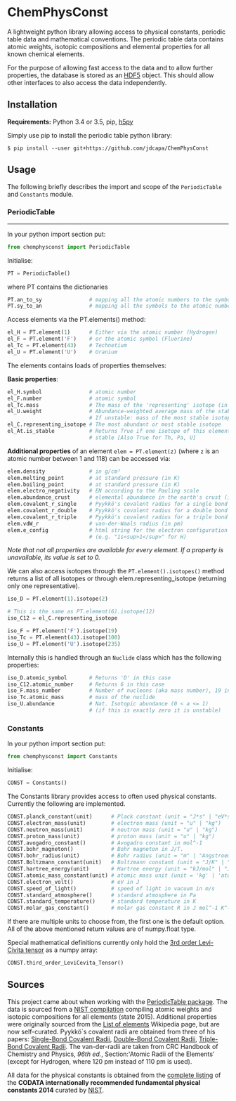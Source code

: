 # ChemPhysConst


A lightweight python library allowing access to physical constants, periodic
 table data and mathematical conventions.
The periodic table data contains atomic weights, isotopic compositions and
 elemental properties for all known chemical elements.

For the purpose of allowing fast access to the data and to allow further
 properties, the database is stored as an
 [HDF5](https://www.hdfgroup.org/HDF5/) object.
This should allow other interfaces to also access the data independently.


## Installation

**Requirements:** Python 3.4 or 3.5, pip,
 [h5py](http://docs.h5py.org/en/latest/index.html)

Simply use pip to install the periodic table python library:

    $ pip install --user git+https://github.com/jdcapa/ChemPhysConst

## Usage

The following briefly describes the import and scope of the `PeriodicTable`
 and `Constants` module.

### PeriodicTable
-----

In your python import section put:

```python
from chemphysconst import PeriodicTable
```

Initialise:

```python
PT = PeriodicTable()
```

where PT contains the dictionaries

```python
PT.an_to_sy               # mapping all the atomic numbers to the symbols
PT.sy_to_an               # mapping all the symbols to the atomic numbers
```

Access elements via the PT.elements() method:

```python
el_H = PT.element(1)      # Either via the atomic number (Hydrogen)
el_F = PT.element('F')    # or the atomic symbol (Fluorine)
el_Tc = PT.element(43)    # Technetium
el_U = PT.element('U')    # Uranium
```

The elements contains loads of properties themselves:

**Basic properties**:

```python
el_H.symbol               # atomic number
el_F.number               # atomic symbol
el_Tc.mass                # The mass of the 'representing' isotope (in u)
el_U.weight               # Abundance-weighted average mass of the stable isotopes
                          # If unstable: mass of the most stable isotope (in u)
el_C.representing_isotope # The most abundant or most stable isotope
el_At.is_stable           # Returns True if one isotope of this element is
                          # stable [Also True for Th, Pa, U]
```
**Additional properties** of an element `elem = PT.element(z)` (where `z` is an
 atomic number between 1 and 118) can be accessed via:

```python
elem.density              # in g/cm³
elem.melting_point        # at standard pressure (in K)
elem.boiling_point        # at standard pressure (in K)
elem.electro_negativity   # EN according to the Pauling scale
elem.abundance_crust      # elemental abundance in the earth's crust (in mg/kg)
elem.covalent_r_single    # Pyykkö's covalent radius for a single bond (in pm)
elem.covalent_r_double    # Pyykkö's covalent radius for a double bond (in pm)
elem.covalent_r_triple    # Pyykkö's covalent radius for a triple bond (in pm)
elem.vdW_r                # van-der-Waals radius (in pm)
elem.e_config             # html string for the electron configuration
                          # (e.g. "1s<sup>1</sup>" for H)
```

*Note that not all properties are available for every element.*
*If a property is unavailable, its value is set to 0.*

We can also access isotopes through the `PT.element().isotopes()` method
 returns a list of all isotopes or through elem.representing_isotope (returning
 only one representative).

```python
iso_D = PT.element(1).isotope(2)

# This is the same as PT.element(6).isotope(12)
iso_C12 = el_C.representing_isotope

iso_F = PT.element('F').isotope(19)
iso_Tc = PT.element(43).isotope(100)
iso_U = PT.element('U').isotope(235)
```

Internally this is handled through an `Nuclide` class which has the following
 properties:

```python
iso_D.atomic_symbol       # Returns 'D' in this case
iso_C12.atomic_number     # Returns 6 in this case
iso_F.mass_number         # Number of nucleons (aka mass number), 19 in this case
iso_Tc.atomic_mass        # mass of the nuclide
iso_U.abundance           # Nat. Isotopic abundance (0 < a <= 1)
                          # (if this is exactly zero it is unstable)
```


### Constants


In your python import section put:

```python
from chemphysconst import Constants
```

Initialise:

```python
CONST = Constants()
```
The Constants library provides access to often used physical constants.
Currently the following are implemented.

```python
CONST.planck_constant(unit)      # Plack constant (unit = "J*s" | "eV*s" | "Eh*s" )
CONST.electron_mass(unit)        # electron mass (unit = "u" | "kg")
CONST.neutron_mass(unit)         # neutron mass (unit = "u" | "kg")
CONST.proton_mass(unit)          # proton mass (unit = "u" | "kg")
CONST.avogadro_constant()        # Avogadro constant in mol^-1
CONST.bohr_magneton()            # Bohr magneton in J/T.
CONST.bohr_radius(unit)          # Bohr radius (unit = "m" | "Angstroem")
CONST.Boltzmann_constant(unit)   # Boltzmann constant (unit = "J/K" | "eV/K" | "cm^-1/K")
CONST.hartree_energy(unit)       # Hartree energy (unit = "kJ/mol" | "J" | "kcal/mol" | "eV")
CONST.atomic_mass_constant(unit) # atomic mass unit (unit = 'kg' | 'atomic')
CONST.electron_volt()            # eV in J
CONST.speed_of_light()           # speed of light in vacuum in m/s
CONST.standard_atmosphere()      # standard atmosphere in Pa
CONST.standard_temperature()     # standard temperature in K
CONST.molar_gas_constant()       # molar gas constant R in J mol^-1 K^-1
```

If there are multiple units to choose from, the first one is the default
 option.
All of the above mentioned return values are of numpy.float type.

Special mathematical definitions currently only hold the
 [3rd order Levi-Civita tensor](https://en.wikipedia.org/wiki/Levi-Civita_symbol#Three_dimensions)
 as a numpy array:

```python
CONST.third_order_LeviCevita_Tensor()
```


## Sources

This project came about when working with the
 [PeriodicTable package](http://www.reflectometry.org/danse/elements.html).
The data is sourced from a
 [NIST compilation](http://www.nist.gov/pml/data/comp.cfm)
 compiling atomic weights and isotopic compositions for all elements
 (state 2015).
Additional properties were originally sourced from the
 [List of elements](https://en.wikipedia.org/wiki/List_of_elements)
 Wikipedia page, but are now self-curated.
Pyykkö`s covalent radii are obtained from three of his papers:
 [Single-Bond Covalent Radii](https://dx.doi.org/10.1002/chem.200800987),
 [Double-Bond Covalent Radii](https://dx.doi.org/10.1002/chem.200901472),
 [Triple-Bond Covalent Radii](https://dx.doi.org/10.1002/chem.200401299).
The van-der-radii are taken from  CRC Handbook of Chemistry and Physics,
*96th ed.*, Section:'Atomic Radii of the Elements' (except for Hydrogen, where
 120 pm instead of 110 pm is used).

All data for the physical constants is obtained from the
 [complete listing](http://physics.nist.gov/cuu/Constants/Table/allascii.txt) of
 the **CODATA internationally recommended fundamental physical constants 2014**
 curated by [NIST](http://physics.nist.gov/cuu/Constants/index.html).
